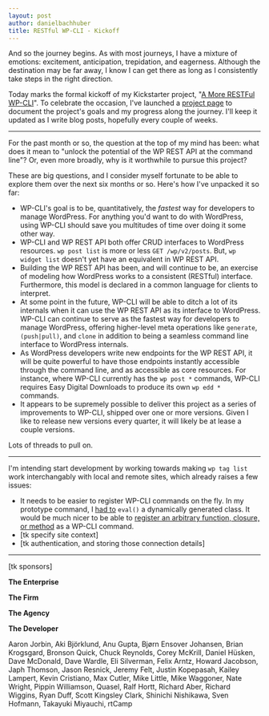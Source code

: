 ```yaml
---
layout: post
author: danielbachhuber
title: RESTful WP-CLI - Kickoff
---
```


And so the journey begins. As with most journeys, I have a mixture of emotions: excitement, anticipation, trepidation, and eagerness. Although the destination may be far away, I know I can get there as long as I consistently take steps in the right direction.

Today marks the formal kickoff of my Kickstarter project, "[A More RESTFul WP-CLI](https://www.kickstarter.com/projects/danielbachhuber/a-more-restful-wp-cli/description)". To celebrate the occasion, I've launched a [project page](/restful/) to document the project's goals and my progress along the journey. I'll keep it updated as I write blog posts, hopefully every couple of weeks.

***

For the past month or so, the question at the top of my mind has been: what does it mean to "unlock the potential of the WP REST API at the command line"? Or, even more broadly, why is it worthwhile to pursue this project?

These are big questions, and I consider myself fortunate to be able to explore them over the next six months or so. Here's how I've unpacked it so far:

* WP-CLI's goal is to be, quantitatively, the *fastest* way for developers to manage WordPress. For anything you'd want to do with WordPress, using WP-CLI should save you multitudes of time over doing it some other way.
* WP-CLI and WP REST API both offer CRUD interfaces to WordPress resources. `wp post list` is more or less `GET /wp/v2/posts`. But, `wp widget list` doesn't yet have an equivalent in WP REST API.
* Building the WP REST API has been, and will continue to be, an exercise of modeling how WordPress works to a consistent (RESTful) interface. Furthermore, this model is declared in a common language for clients to interpret.
* At some point in the future, WP-CLI will be able to ditch a lot of its internals when it can use the WP REST API as its interface to WordPress. WP-CLI can continue to serve as the fastest way for developers to manage WordPress, offering higher-level meta operations like `generate`, `(push|pull)`, and `clone` in addition to being a seamless command line interface to WordPress internals.
* As WordPress developers write new endpoints for the WP REST API, it will be quite powerful to have those endpoints instantly accessible through the command line, and as accessible as core resources. For instance, where WP-CLI currently has the `wp post *` commands, WP-CLI requires Easy Digital Downloads to produce its own `wp edd *` commands.
* It appears to be supremely possible to deliver this project as a series of improvements to WP-CLI, shipped over one or more versions. Given I like to release new versions every quarter, it will likely be at lease a couple versions.

Lots of threads to pull on.

***

I'm intending start development by working towards making `wp tag list` work interchangably with local and remote sites, which already raises a few issues:

* It needs to be easier to register WP-CLI commands on the fly. In my prototype command, I [had to](https://github.com/danielbachhuber/wp-rest-cli/commit/f5ec393632fe841aaaecfc664c419ed1bdbcc566#diff-6bd9ca08588aaa4472208db14aae6750R112) `eval()` a dynamically generated class. It would be much nicer to be able to [register an arbitrary function, closure, or method](https://github.com/wp-cli/wp-cli/issues/2204) as a WP-CLI command.
* [tk specify site context]
* [tk authentication, and storing those connection details]


***

[tk sponsors]

**The Enterprise**

**The Firm**

**The Agency**

**The Developer**

Aaron Jorbin, Aki Björklund, Anu Gupta, Bjørn Ensover Johansen, Brian Krogsgard, Bronson Quick, Chuck Reynolds, Corey McKrill, Daniel Hüsken, Dave McDonald, Dave Wardle, Eli Silverman, Felix Arntz, Howard Jacobson, Japh Thomson, Jason Resnick, Jeremy Felt, Justin Kopepasah, Kailey Lampert, Kevin Cristiano, Max Cutler, Mike Little, Mike Waggoner, Nate Wright, Pippin Williamson, Quasel, Ralf Hortt, Richard Aber, Richard Wiggins, Ryan Duff, Scott Kingsley Clark, Shinichi Nishikawa, Sven Hofmann, Takayuki Miyauchi, rtCamp
